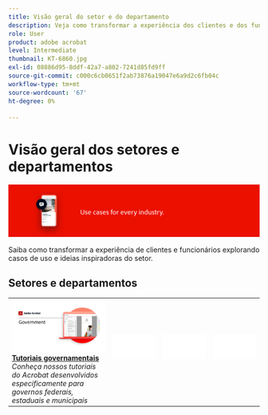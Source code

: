 ```yaml
---
title: Visão geral do setor e do departamento
description: Veja como transformar a experiência dos clientes e dos funcionários explorando casos de uso e ideias inspiradoras do setor
role: User
product: adobe acrobat
level: Intermediate
thumbnail: KT-6860.jpg
exl-id: 08886d95-8ddf-42a7-a802-7241d85fd9ff
source-git-commit: c000c6cb0651f2ab73876a19047e6a9d2c6fb04c
workflow-type: tm+mt
source-wordcount: '67'
ht-degree: 0%

---
```


# Visão geral dos setores e departamentos

![Acrobat Industry Image](../assets/Hero-Industry.png)

Saiba como transformar a experiência de clientes e funcionários explorando casos de uso e ideias inspiradoras do setor.

## Setores e departamentos

<table style="table-layout:fixed">
<tr>
  <td>
    <a href="gov/gov-overview.md">
      <img alt="Tutoriais governamentais" src="../assets/Government.png" />
    </a>
    <div>
    <a href="gov/gov-overview.md"><strong>Tutoriais governamentais</strong></a>
    </div>
    <em>Conheça nossos tutoriais do Acrobat desenvolvidos especificamente para governos federais, estaduais e municipais</em>
    <br>
  </td>
  <td>
   <img alt="Espaçador" src="../assets/Whitespacer.png" />
    <div>
    <br>
  </td>  
  <td>
   <img alt="Espaçador" src="../assets/Whitespacer.png" />
    <div>
    <br>
  </td>
  <td>
   <img alt="Espaçador" src="../assets/Whitespacer.png" />
    <div>
    <br>
  </td>
</tr>
</table>
